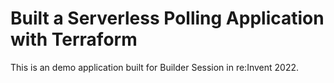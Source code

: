 # Built a Serverless Polling Application with Terraform 

This is an demo application built for Builder Session in re:Invent 2022. 